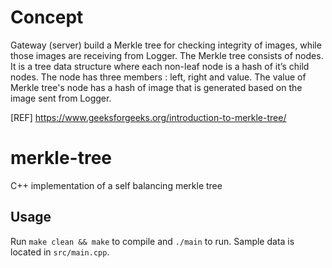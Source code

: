 # Concept

Gateway (server) build a Merkle tree for checking integrity of images, while those images are receiving from Logger.  The Merkle tree consists of nodes. 
It is a tree data structure where each non-leaf node is a hash of it’s child nodes.  The node has three members : left, right and value.
The value of  Merkle tree's node has  a hash  of image that is generated based on the image sent from Logger. 

[REF] https://www.geeksforgeeks.org/introduction-to-merkle-tree/

# merkle-tree
C++ implementation of a self balancing merkle tree

## Usage
Run `make clean && make` to compile and `./main` to run. Sample data is located in `src/main.cpp`.  
